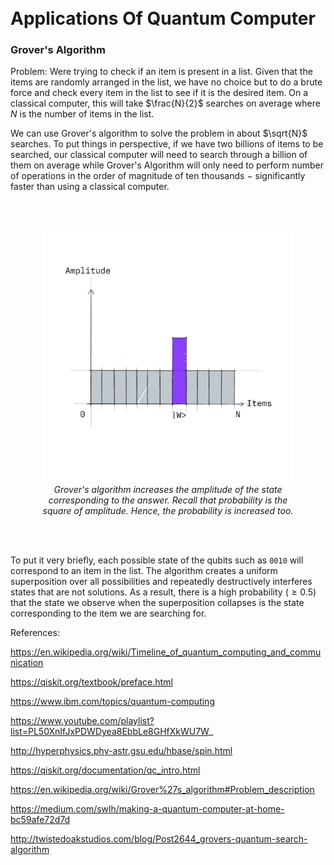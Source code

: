 <!---->

<br />
<br />

# Applications Of Quantum Computer

### Grover's Algorithm

Problem: Were trying to check if an item is present in a list. Given that the items are randomly arranged in the list, we have no choice but to do a brute force and check every item in the list to see if it is the desired item. On a classical computer, this will take $\frac{N}{2}$ searches on average where $N$ is the number of items in the list.

We can use Grover's algorithm to solve the problem in about $\sqrt{N}$ searches. To put things in perspective, if we have two billions of items to be searched, our classical computer will need to search through a billion of them on average while Grover's Algorithm will only need to perform number of operations in the order of magnitude of ten thousands $-$ significantly faster than using a classical computer.

<br />
<br />

<figure align="center">
<img src="../assets/grover.jpg" alt="drawing" width="400" />
<figcaption><i>Grover's algorithm increases the amplitude of the state corresponding to the answer. Recall that probability is the square of amplitude. Hence, the probability is increased too.</i></figcaption>

</figure>

<br />
<br />

To put it very briefly, each possible state of the qubits such as `0010` will correspond to an item in the list. The algorithm creates a uniform superposition over all possibilities and repeatedly destructively interferes states that are not solutions. As a result, there is a high probability ($\ge 0.5$) that the state we observe when the superposition collapses is the state corresponding to the item we are searching for.







References:

https://en.wikipedia.org/wiki/Timeline_of_quantum_computing_and_communication

https://qiskit.org/textbook/preface.html

https://www.ibm.com/topics/quantum-computing

https://www.youtube.com/playlist?list=PL50XnIfJxPDWDyea8EbbLe8GHfXkWU7W_

http://hyperphysics.phy-astr.gsu.edu/hbase/spin.html	

https://qiskit.org/documentation/qc_intro.html

https://en.wikipedia.org/wiki/Grover%27s_algorithm#Problem_description

https://medium.com/swlh/making-a-quantum-computer-at-home-bc59afe72d7d

http://twistedoakstudios.com/blog/Post2644_grovers-quantum-search-algorithm	
